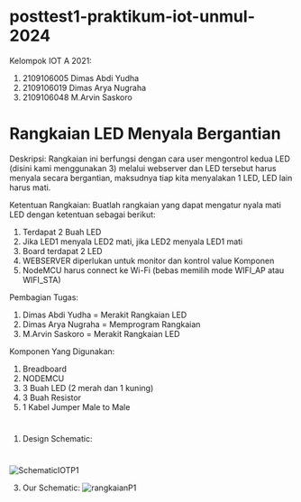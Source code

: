 # posttest1-praktikum-iot-unmul-2024
Kelompok IOT A 2021:
1. 2109106005 Dimas Abdi Yudha
2. 2109106019 Dimas Arya Nugraha
3. 2109106048 M.Arvin Saskoro


# Rangkaian LED Menyala Bergantian
Deskripsi:
Rangkaian ini berfungsi dengan cara user mengontrol kedua LED (disini kami menggunakan 3) melalui webserver dan LED tersebut harus menyala secara bergantian, maksudnya tiap kita menyalakan 1 LED, LED lain harus mati.


Ketentuan Rangkaian:
Buatlah rangkaian yang dapat mengatur nyala mati LED dengan ketentuan sebagai berikut:
1. Terdapat 2 Buah LED
2. Jika LED1 menyala LED2 mati, jika LED2 menyala LED1 mati
3. Board terdapat 2 LED
4. WEBSERVER diperlukan untuk monitor dan kontrol value Komponen
5. NodeMCU harus connect ke Wi-Fi (bebas memilih mode WIFI_AP atau WIFI_STA)


Pembagian Tugas:
1. Dimas Abdi Yudha = Merakit Rangkaian LED
2. Dimas Arya Nugraha = Memprogram Rangkaian
3. M.Arvin Saskoro = Merakit Rangkaian LED


Komponen Yang Digunakan:
1. Breadboard
2. NODEMCU
3. 3 Buah LED (2 merah dan 1 kuning)
4. 3 Buah Resistor
5. 1 Kabel Jumper Male to Male

#
1. Design Schematic:
#
![SchematicIOTP1](https://github.com/DimasYudha1223/posttest1-praktikum-iot-unmul-2024/assets/93185675/ff7ddb0b-8cab-4e84-9c5a-c30a1c3e2704)

3. Our Schematic:
![rangkaianP1](https://github.com/DimasYudha1223/posttest1-praktikum-iot-unmul-2024/assets/93185675/006185db-1e72-4583-b344-00cf1014e912)

